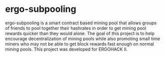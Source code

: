 # ergo-subpooling
ergo-subpooling is a smart contract based mining pool that allows groups of friends to pool together their hashrates in order to get mining pool rewards quicker than they would alone. The goal of this project is to help encourage decentralization of mining pools while also promoting small time miners who may not be able to get block rewards fast enough on normal mining pools. This project was developed for ERGOHACK II.
